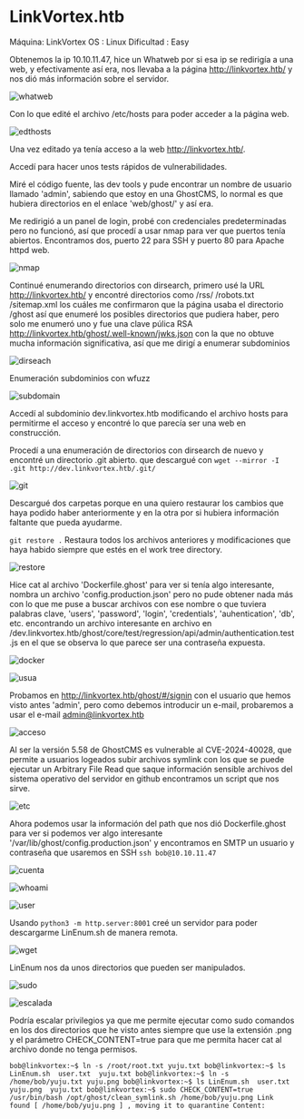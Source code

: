
# LinkVortex.htb
Máquina: LinkVortex        OS : Linux       Dificultad : Easy

Obtenemos la ip 10.10.11.47, hice un Whatweb por si esa ip se redirigía a una web, y efectivamente así era, nos llevaba a la página http://linkvortex.htb/ y nos dió más información sobre el servidor.

![whatweb](https://github.com/user-attachments/assets/0f64f3ec-0638-4b8b-9041-72c20da13ed8)

Con lo que edité el archivo /etc/hosts para poder acceder a la página web.

![edthosts](https://github.com/user-attachments/assets/2f37e39d-6049-4b61-a932-7d12a4db9771)

Una vez editado ya tenía acceso a la web http://linkvortex.htb/. 

Accedí para hacer unos tests rápidos de vulnerabilidades. 


Miré el código fuente, las dev tools y pude encontrar un nombre de usuario llamado 'admin', sabiendo que estoy en una GhostCMS, lo normal es que hubiera directorios en el enlace 'web/ghost/' y así era. 


Me redirigió a un panel de login, probé con credenciales predeterminadas pero no funcionó,
así que procedí a usar nmap para ver que puertos tenía abiertos. Encontramos dos, puerto 22 para SSH y puerto 80 para Apache httpd web.

![nmap](https://github.com/user-attachments/assets/183b2339-79ed-4d44-a400-befc5ccc6c94)


Continué enumerando directorios con dirsearch, primero usé la URL http://linkvortex.htb/ y encontré directorios como /rss/ /robots.txt /sitemap.xml los cuáles me confirmaron que la página usaba el directorio /ghost así que enumeré los posibles directorios que pudiera haber, pero solo me enumeró uno y fue una clave púlica RSA http://linkvortex.htb/ghost/.well-known/jwks.json con la que no obtuve mucha información significativa, así que me dirigí a enumerar subdominios


![dirseach](https://github.com/user-attachments/assets/82a15e61-54d2-47da-88fb-2abf8c79f4c5)


Enumeración subdominios con wfuzz

![subdomain](https://github.com/user-attachments/assets/046f2fce-7e5a-4f92-9254-f4de52b8a8cf)

Accedí al subdominio dev.linkvortex.htb modificando el archivo hosts para permitirme el acceso y encontré lo que parecía ser una web en construcción. 


Procedí a una enumeración de directorios con dirsearch de nuevo y encontré un directorio .git abierto. que descargué con `wget --mirror -I .git http://dev.linkvortex.htb/.git/`

![git](https://github.com/user-attachments/assets/9c559044-fd09-44e4-bbe2-8b1ba7dd1b30)


Descargué dos carpetas porque en una quiero restaurar los cambios que haya podido haber anteriormente y en la otra por si hubiera información faltante que pueda ayudarme.



`git restore .` Restaura todos los archivos anteriores y modificaciones que haya habido siempre que estés en el work tree directory.

![restore](https://github.com/user-attachments/assets/c62b27bf-3514-45c5-aa9f-5d3243976204)

Hice cat al archivo 'Dockerfile.ghost' para ver si tenía algo interesante, nombra un archivo 'config.production.json' pero no pude obtener nada más con lo que me puse a buscar archivos con ese nombre o que tuviera palabras clave, 'users', 'password', 'login', 'credentials', 'auhentication', 'db', etc. encontrando un archivo interesante en archivo en /dev.linkvortex.htb/ghost/core/test/regression/api/admin/authentication.test.js en el que se observa lo que parece ser una contraseña expuesta. 

![docker](https://github.com/user-attachments/assets/dd1c963d-c23c-4c7c-9032-acc023fcf717)


![usua](https://github.com/user-attachments/assets/96297677-7930-4f35-9260-14316d69f780)


Probamos en http://linkvortex.htb/ghost/#/signin con el usuario que hemos visto antes 'admin', pero como debemos introducir un e-mail, probaremos a usar el e-mail admin@linkvortex.htb

![acceso](https://github.com/user-attachments/assets/1b5fbd7e-f631-4272-8812-13490035c95d)


Al ser la versión 5.58 de GhostCMS es vulnerable al CVE-2024-40028, que permite a usuarios logeados subir archivos symlink con los que se puede ejecutar un Arbitrary File Read que saque información sensible archivos del sistema operativo del servidor en github encontramos un script que nos sirve. 

![etc](https://github.com/user-attachments/assets/4fa73557-9983-4205-bdc7-6a23deeab235)

Ahora podemos usar la información del path que nos dió Dockerfile.ghost para ver si podemos ver algo interesante '/var/lib/ghost/config.production.json' y encontramos en SMTP un usuario y contraseña que usaremos en
SSH `ssh bob@10.10.11.47`

![cuenta](https://github.com/user-attachments/assets/cf4cf122-bcf1-4c1c-8b5b-76d24a65c48c)

![whoami](https://github.com/user-attachments/assets/96a8a98c-7b4a-4550-98e8-0606964cfe99)

![user](https://github.com/user-attachments/assets/d4c991b1-e3a1-4f84-b9c9-147575d0fef5)

Usando `python3 -m http.server:8001` creé un servidor para poder descargarme LinEnum.sh de manera remota.

![wget](https://github.com/user-attachments/assets/6c245e50-df8c-4d57-b30f-acbe14fc0d79)

LinEnum nos da unos directorios que pueden ser manipulados.

![sudo](https://github.com/user-attachments/assets/8212ab6e-ab5b-4bec-992c-12735aefbf81)

![escalada](https://github.com/user-attachments/assets/eb284522-13e9-42cb-92a2-3c5bef5269ba)

Podría escalar privilegios ya que me permite ejecutar como sudo comandos en los dos directorios que he visto antes siempre que use la extensión .png y el parámetro CHECK_CONTENT=true para que me permita hacer cat
al archivo donde no tenga permisos.



`bob@linkvortex:~$ ln -s /root/root.txt yuju.txt
bob@linkvortex:~$ ls
LinEnum.sh  user.txt  yuju.txt
bob@linkvortex:~$ ln -s /home/bob/yuju.txt yuju.png
bob@linkvortex:~$ ls
LinEnum.sh  user.txt  yuju.png  yuju.txt
bob@linkvortex:~$ sudo CHECK_CONTENT=true /usr/bin/bash /opt/ghost/clean_symlink.sh /home/bob/yuju.png
Link found [ /home/bob/yuju.png ] , moving it to quarantine
Content:`



























 


